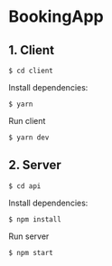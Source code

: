# BookingApp

## 1. Client
```
$ cd client
```
Install dependencies:
```
$ yarn
```
Run client
```
$ yarn dev
```

## 2. Server
```
$ cd api
```
Install dependencies:
```
$ npm install
```
Run server
```
$ npm start
```
